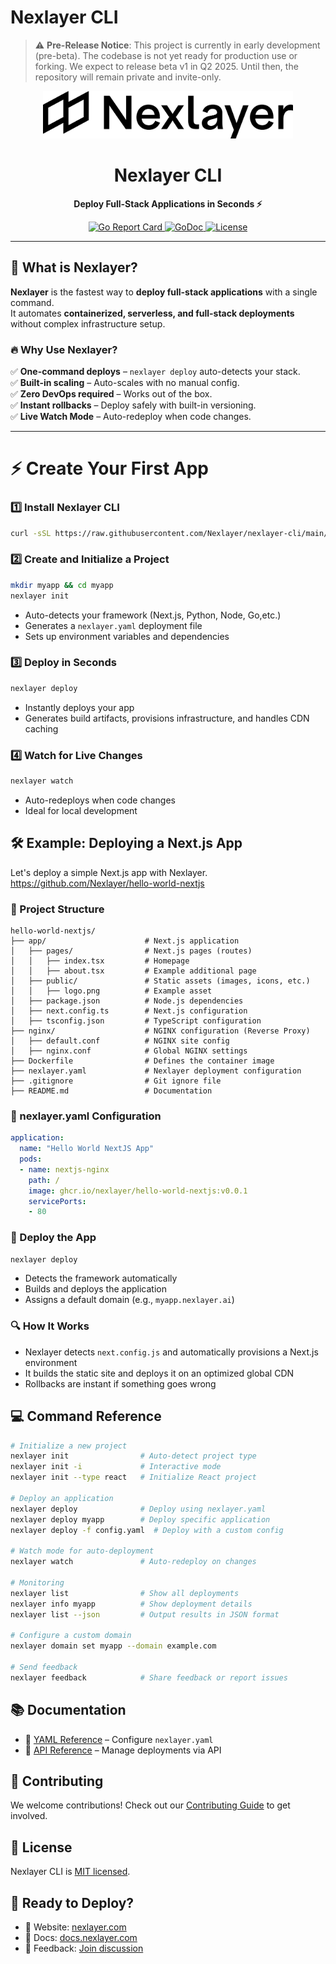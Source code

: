 # Nexlayer CLI

> ⚠️ **Pre-Release Notice**: This project is currently in early development (pre-beta). The codebase is not yet ready for production use or forking. We expect to release beta v1 in Q2 2025. Until then, the repository will remain private and invite-only.

<div align="center">
  <img src="pkg/ui/assets/logo.svg" alt="Nexlayer Logo" width="400"/>
  <h1>Nexlayer CLI</h1>
  <p><strong>Deploy Full-Stack Applications in Seconds ⚡️</strong></p>
  <p>
    <a href="https://goreportcard.com/report/github.com/Nexlayer/nexlayer-cli">
      <img src="https://goreportcard.com/badge/github.com/Nexlayer/nexlayer-cli" alt="Go Report Card">
    </a>
    <a href="https://godoc.org/github.com/Nexlayer/nexlayer-cli?status.svg">
      <img src="https://godoc.org/github.com/Nexlayer/nexlayer-cli?status.svg" alt="GoDoc">
    </a>
    <a href="LICENSE">
      <img src="https://img.shields.io/badge/License-MIT-blue.svg" alt="License">
    </a>
  </p>
</div>

---

## 🚀 What is Nexlayer?

**Nexlayer** is the fastest way to **deploy full-stack applications** with a single command.  
It automates **containerized, serverless, and full-stack deployments** without complex infrastructure setup.  

### **🔥 Why Use Nexlayer?**
✅ **One-command deploys** – `nexlayer deploy` auto-detects your stack.  
✅ **Built-in scaling** – Auto-scales with no manual config.  
✅ **Zero DevOps required** – Works out of the box.  
✅ **Instant rollbacks** – Deploy safely with built-in versioning.  
✅ **Live Watch Mode** – Auto-redeploy when code changes.  

---

# **⚡ Create Your First App**  

### **1️⃣ Install Nexlayer CLI**
```bash
curl -sSL https://raw.githubusercontent.com/Nexlayer/nexlayer-cli/main/install.sh | bash
```

### **2️⃣ Create and Initialize a Project**
```bash
mkdir myapp && cd myapp
nexlayer init
```
- Auto-detects your framework (Next.js, Python, Node, Go,etc.)
- Generates a `nexlayer.yaml` deployment file
- Sets up environment variables and dependencies

### **3️⃣ Deploy in Seconds**
```bash
nexlayer deploy
```
- Instantly deploys your app
- Generates build artifacts, provisions infrastructure, and handles CDN caching

### **4️⃣ Watch for Live Changes**
```bash
nexlayer watch
```
- Auto-redeploys when code changes
- Ideal for local development

## 🛠 Example: Deploying a Next.js App

Let's deploy a simple Next.js app with Nexlayer.
https://github.com/Nexlayer/hello-world-nextjs

### 📂 Project Structure
```
hello-world-nextjs/
├── app/                      # Next.js application
│   ├── pages/                # Next.js pages (routes)
│   │   ├── index.tsx         # Homepage
│   │   ├── about.tsx         # Example additional page
│   ├── public/               # Static assets (images, icons, etc.)
│   │   ├── logo.png          # Example asset
│   ├── package.json          # Node.js dependencies
│   ├── next.config.ts        # Next.js configuration
│   ├── tsconfig.json         # TypeScript configuration
├── nginx/                    # NGINX configuration (Reverse Proxy)
│   ├── default.conf          # NGINX site config
│   ├── nginx.conf            # Global NGINX settings
├── Dockerfile                # Defines the container image
├── nexlayer.yaml             # Nexlayer deployment configuration
├── .gitignore                # Git ignore file
├── README.md                 # Documentation

```

### 🔧 nexlayer.yaml Configuration
```yaml
application:
  name: "Hello World NextJS App"
  pods:
  - name: nextjs-nginx
    path: /
    image: ghcr.io/nexlayer/hello-world-nextjs:v0.0.1
    servicePorts:
    - 80
```

### 🚀 Deploy the App
```bash
nexlayer deploy
```
- Detects the framework automatically
- Builds and deploys the application
- Assigns a default domain (e.g., `myapp.nexlayer.ai`)

### 🔍 How It Works
- Nexlayer detects `next.config.js` and automatically provisions a Next.js environment
- It builds the static site and deploys it on an optimized global CDN
- Rollbacks are instant if something goes wrong

## 💻 Command Reference

```bash
# Initialize a new project
nexlayer init                # Auto-detect project type
nexlayer init -i             # Interactive mode
nexlayer init --type react   # Initialize React project

# Deploy an application
nexlayer deploy              # Deploy using nexlayer.yaml
nexlayer deploy myapp        # Deploy specific application
nexlayer deploy -f config.yaml  # Deploy with a custom config

# Watch mode for auto-deployment
nexlayer watch               # Auto-redeploy on changes

# Monitoring
nexlayer list                # Show all deployments
nexlayer info myapp          # Show deployment details
nexlayer list --json         # Output results in JSON format

# Configure a custom domain
nexlayer domain set myapp --domain example.com

# Send feedback
nexlayer feedback            # Share feedback or report issues
```

## 📚 Documentation
- 📖 [YAML Reference](docs/reference/schemas/yaml/README.md) – Configure `nexlayer.yaml`
- 📡 [API Reference](docs/reference/api/README.md) – Manage deployments via API

## 💪 Contributing
We welcome contributions! Check out our [Contributing Guide](CONTRIBUTING.md) to get involved.

## 📜 License
Nexlayer CLI is [MIT licensed](LICENSE).

## 🚀 Ready to Deploy?
- 🔹 Website: [nexlayer.com](https://nexlayer.com)
- 🔹 Docs: [docs.nexlayer.com](https://docs.nexlayer.com)
- 🔹 Feedback: [Join discussion](https://github.com/Nexlayer/nexlayer-cli/issues)
